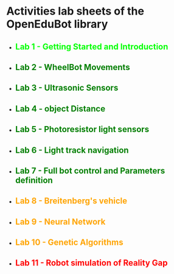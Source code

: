 <h1>Activities lab sheets of the OpenEduBot library</h1>

<ul> 
  <li>
    <h2 style="color:#00FF00">Lab 1 - Getting Started and Introduction</h2>
  </li>
    <li>
    <h2 style="color:green">Lab 2 - WheelBot Movements</h2>
  </li>
  <li>
    <h2 style="color:green">Lab 3 - Ultrasonic Sensors</h2> 
  </li>
    <li>
    <h2 style="color:green">Lab 4 - object Distance</h2>
  </li>
  <li>
    <h2 style="color:green">Lab 5 - Photoresistor light sensors</h2>
  </li>
  <li>
    <h2 style="color:green">Lab 6 - Light track navigation</h2>
  </li>  
  <li>
    <h2 style="color:green">Lab 7 - Full bot control and Parameters definition</h2>
  </li>
  <li>
    <h2 style="color:orange">Lab 8 - Breitenberg's vehicle</h2>
  </li>
  <li>
    <h2 style="color:orange">Lab 9 - Neural Network</h2>
  </li>
  <li>
    <h2 style="color:orange">Lab 10 - Genetic Algorithms</h2>
  </li>
  <li>
    <h2 style="color:red">Lab 11 - Robot simulation of Reality Gap</h2>
  </li>

</ul>
